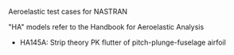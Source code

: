 Aeroelastic test cases for NASTRAN

"HA" models refer to the Handbook for Aeroelastic Analysis

- HA145A: Strip theory PK flutter of pitch-plunge-fuselage airfoil